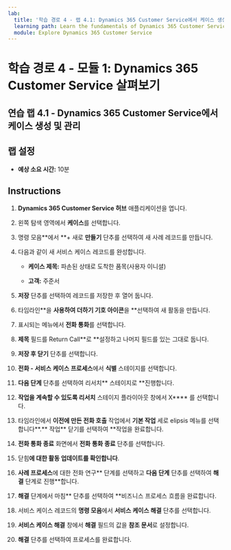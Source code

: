 ```yaml
---
lab:
  title: '학습 경로 4 - 랩 4.1: Dynamics 365 Customer Service에서 케이스 생성 및 관리'
  learning path: Learn the fundamentals of Dynamics 365 Customer Service
  module: Explore Dynamics 365 Customer Service
---
```


학습 경로 4 - 모듈 1: Dynamics 365 Customer Service 살펴보기
========================

## 연습 랩 4.1 - Dynamics 365 Customer Service에서 케이스 생성 및 관리

## 랩 설정

  - **예상 소요 시간:** 10분

## Instructions

1. **Dynamics 365 Customer Service 허브** 애플리케이션을 엽니다.

2. 왼쪽 탐색 영역에서 **케이스**를 선택합니다.

3.  명령 모음**에서 **+ 새로 **만들기** 단추를 선택하여 새 사례 레코드를 만듭니다. 

4.  다음과 같이 새 서비스 케이스 레코드를 완성합니다.

    - **케이스 제목:** 파손된 상태로 도착한 품목(사용자 이니셜)

    - **고객:** 주준서

5.  **저장** 단추를 선택하여 레코드를 저장한 후 열어 둡니다. 

6.  타임라인**을 **사용하여 더하기 기호 아이콘**을 **선택하여 새 활동을 만듭니다. 

7.  표시되는 메뉴에서 **전화 통화**를 선택합니다.

8.  **제목** 필드를 Return Call**로 **설정하고 나머지 필드를 있는 그대로 둡니다.

9.  **저장 후 닫기** 단추를 선택합니다.

10. **전화 - 서비스 케이스 프로세스**에서 **식별** 스테이지를 선택합니다.

11. **다음 단계** 단추를 선택하여 리서치** 스테이지로 **진행합니다.

12. **작업을 계속할 수 있도록 리서치** 스테이지 플라이아웃 창에서 X**** 를 선택합니다. 

13. 타임라인에서 **이전에 만든 전화 호출** 작업에서 **기본 작업** 세로 elipsis 메뉴를 선택합니다**.** 작업** 닫기를 선택하여 **작업을 완료합니다. 

14. **전화 통화 종료** 화면에서 **전화 통화 종료** 단추를 선택합니다. 

15. 닫힘**에 대한 활동 업데이트를 확인합니다**. 

16. **사례 프로세스**에 대한 전화 연구** 단계를 선택하고 **다음 단계** 단추를 선택하여 **해결** 단계로 진행**합니다.

17. **해결** 단계에서 마침** 단추를 선택하여 **비즈니스 프로세스 흐름을 완료합니다. 

18. 서비스 케이스 레코드의 **명령 모음**에서 **서비스 케이스 해결** 단추를 선택합니다. 

19. **서비스 케이스 해결** 창에서 **해결** 필드의 값을 **참조 문서**로 설정합니다. 

20. **해결** 단추를 선택하여 프로세스를 완료합니다. 

